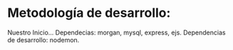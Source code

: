 # Metodología de desarrollo:
Nuestro Inicio...
Dependecias: morgan, mysql, express, ejs.
Dependencias de desarrollo: nodemon.